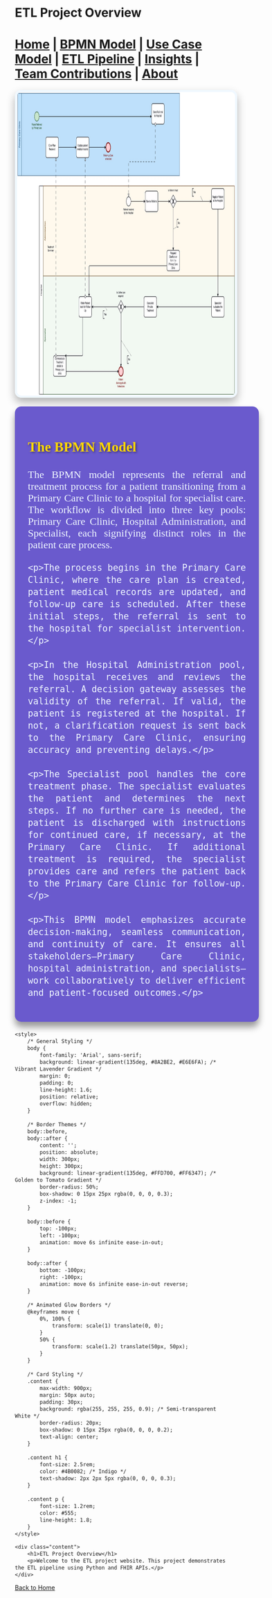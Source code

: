 # ETL Project Overview




[Home](index.md) | [BPMN Model](bpmn.md) | [Use Case Model](use_case.md) | [ETL Pipeline](etl_pipeline.md) | [Insights](insights.md) | [Team Contributions](team.md) | [About](about.md)
=======



<img
    alt="img.png"
    height="700"
    src="img.png"
    width="1100"
    style="border: 5px solid #F0F8FF; border-radius: 15px; box-shadow: 0 10px 20px rgba(0, 0, 0, 0.3); margin: 20px auto; display: block; transition: transform 0.3s ease, box-shadow 0.3s ease;"
    class="hover-image"
/>

<style>
    /* Hover Effect for Image */
    .hover-image:hover {
        transform: translateY(-10px); /* Pop-Up Effect */
        box-shadow: 0 15px 30px rgba(0, 0, 0, 0.5); /* Enhanced Shadow on Hover */
    }
</style>



<div class="hover-box" style="background: #6A5ACD; color: #F0F8FF; padding: 30px; border-radius: 15px; margin: 20px auto; width: 100%; max-width: 1100px; box-shadow: 0 12px 16px rgba(0, 0, 0, 0.4); text-align: justify; font-family: 'Georgia', serif; font-size: 1.5rem; transition: transform 0.3s ease, box-shadow 0.3s ease;">
    <h3 style="color: #FFD700; text-shadow: 2px 2px 5px rgba(0, 0, 0, 0.5); font-size: 2rem;">The BPMN Model</h3>
    <p>The BPMN model represents the referral and treatment process for a patient transitioning from a Primary Care Clinic to a hospital for specialist care. The workflow is divided into three key pools: Primary Care Clinic, Hospital Administration, and Specialist, each signifying distinct roles in the patient care process.</p>

    <p>The process begins in the Primary Care Clinic, where the care plan is created, patient medical records are updated, and follow-up care is scheduled. After these initial steps, the referral is sent to the hospital for specialist intervention.</p>

    <p>In the Hospital Administration pool, the hospital receives and reviews the referral. A decision gateway assesses the validity of the referral. If valid, the patient is registered at the hospital. If not, a clarification request is sent back to the Primary Care Clinic, ensuring accuracy and preventing delays.</p>

    <p>The Specialist pool handles the core treatment phase. The specialist evaluates the patient and determines the next steps. If no further care is needed, the patient is discharged with instructions for continued care, if necessary, at the Primary Care Clinic. If additional treatment is required, the specialist provides care and refers the patient back to the Primary Care Clinic for follow-up.</p>

    <p>This BPMN model emphasizes accurate decision-making, seamless communication, and continuity of care. It ensures all stakeholders—Primary Care Clinic, hospital administration, and specialists—work collaboratively to deliver efficient and patient-focused outcomes.</p>
</div>

<style>
    /* Hover Effect for 3D Pop-Up */
    .hover-box:hover {
        transform: translateY(-10px); /* Pop-Up Effect */
        box-shadow: 0 15px 25px rgba(0, 0, 0, 0.5); /* Enhanced Shadow on Hover */
    }
</style>



<html lang="en">
<head>
    <meta charset="UTF-8">
    <meta name="viewport" content="width=device-width, initial-scale=1.0">
    <title>ETL Project Overview</title>

    <style>
        /* General Styling */
        body {
            font-family: 'Arial', sans-serif;
            background: linear-gradient(135deg, #8A2BE2, #E6E6FA); /* Vibrant Lavender Gradient */
            margin: 0;
            padding: 0;
            line-height: 1.6;
            position: relative;
            overflow: hidden;
        }

        /* Border Themes */
        body::before,
        body::after {
            content: '';
            position: absolute;
            width: 300px;
            height: 300px;
            background: linear-gradient(135deg, #FFD700, #FF6347); /* Golden to Tomato Gradient */
            border-radius: 50%;
            box-shadow: 0 15px 25px rgba(0, 0, 0, 0.3);
            z-index: -1;
        }

        body::before {
            top: -100px;
            left: -100px;
            animation: move 6s infinite ease-in-out;
        }

        body::after {
            bottom: -100px;
            right: -100px;
            animation: move 6s infinite ease-in-out reverse;
        }

        /* Animated Glow Borders */
        @keyframes move {
            0%, 100% {
                transform: scale(1) translate(0, 0);
            }
            50% {
                transform: scale(1.2) translate(50px, 50px);
            }
        }

        /* Card Styling */
        .content {
            max-width: 900px;
            margin: 50px auto;
            padding: 30px;
            background: rgba(255, 255, 255, 0.9); /* Semi-transparent White */
            border-radius: 20px;
            box-shadow: 0 15px 25px rgba(0, 0, 0, 0.2);
            text-align: center;
        }

        .content h1 {
            font-size: 2.5rem;
            color: #4B0082; /* Indigo */
            text-shadow: 2px 2px 5px rgba(0, 0, 0, 0.3);
        }

        .content p {
            font-size: 1.2rem;
            color: #555;
            line-height: 1.8;
        }
    </style>
</head>
<body>

    <div class="content">
        <h1>ETL Project Overview</h1>
        <p>Welcome to the ETL project website. This project demonstrates the ETL pipeline using Python and FHIR APIs.</p>
    </div>

</body>
</html>


[Back to Home](index.md)

